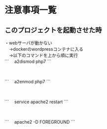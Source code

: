 # 注意事項一覧
## このプロジェクトを起動させた時<br>
・webサーバが動かない<br>
　→dockerのwordpressコンテナに入る<br>
　→以下のコマンドを上から順に実行<br>
\```
　a2dismod php7
\```

<br>

\```
　a2enmod php7
\```

<br>

\```
　service apache2 restart
\```

<br>

\```
　apache2 -D FOREGROUND
\```